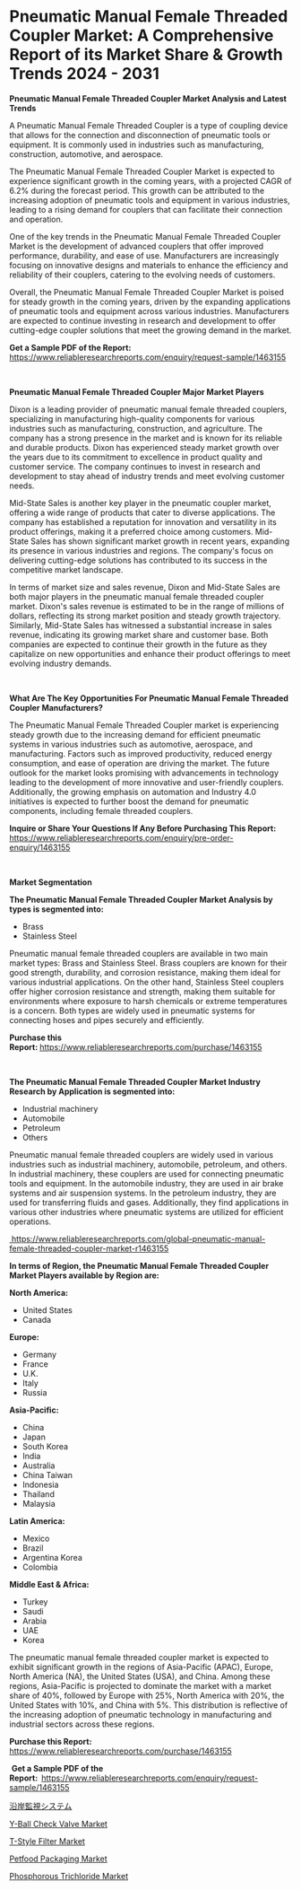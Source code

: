 <p><h1>Pneumatic Manual Female Threaded Coupler Market: A Comprehensive Report of its Market Share & Growth Trends 2024 - 2031</h1></p><p><strong>Pneumatic Manual Female Threaded Coupler Market Analysis and Latest Trends</strong></p>
<p><p>A Pneumatic Manual Female Threaded Coupler is a type of coupling device that allows for the connection and disconnection of pneumatic tools or equipment. It is commonly used in industries such as manufacturing, construction, automotive, and aerospace.</p><p>The Pneumatic Manual Female Threaded Coupler Market is expected to experience significant growth in the coming years, with a projected CAGR of 6.2% during the forecast period. This growth can be attributed to the increasing adoption of pneumatic tools and equipment in various industries, leading to a rising demand for couplers that can facilitate their connection and operation.</p><p>One of the key trends in the Pneumatic Manual Female Threaded Coupler Market is the development of advanced couplers that offer improved performance, durability, and ease of use. Manufacturers are increasingly focusing on innovative designs and materials to enhance the efficiency and reliability of their couplers, catering to the evolving needs of customers.</p><p>Overall, the Pneumatic Manual Female Threaded Coupler Market is poised for steady growth in the coming years, driven by the expanding applications of pneumatic tools and equipment across various industries. Manufacturers are expected to continue investing in research and development to offer cutting-edge coupler solutions that meet the growing demand in the market.</p></p>
<p><strong>Get a Sample PDF of the Report:&nbsp;</strong> <a href="https://www.reliableresearchreports.com/enquiry/request-sample/1463155">https://www.reliableresearchreports.com/enquiry/request-sample/1463155</a></p>
<p>&nbsp;</p>
<p><strong>Pneumatic Manual Female Threaded Coupler Major Market Players</strong></p>
<p><p>Dixon is a leading provider of pneumatic manual female threaded couplers, specializing in manufacturing high-quality components for various industries such as manufacturing, construction, and agriculture. The company has a strong presence in the market and is known for its reliable and durable products. Dixon has experienced steady market growth over the years due to its commitment to excellence in product quality and customer service. The company continues to invest in research and development to stay ahead of industry trends and meet evolving customer needs.</p><p>Mid-State Sales is another key player in the pneumatic coupler market, offering a wide range of products that cater to diverse applications. The company has established a reputation for innovation and versatility in its product offerings, making it a preferred choice among customers. Mid-State Sales has shown significant market growth in recent years, expanding its presence in various industries and regions. The company's focus on delivering cutting-edge solutions has contributed to its success in the competitive market landscape.</p><p>In terms of market size and sales revenue, Dixon and Mid-State Sales are both major players in the pneumatic manual female threaded coupler market. Dixon's sales revenue is estimated to be in the range of millions of dollars, reflecting its strong market position and steady growth trajectory. Similarly, Mid-State Sales has witnessed a substantial increase in sales revenue, indicating its growing market share and customer base. Both companies are expected to continue their growth in the future as they capitalize on new opportunities and enhance their product offerings to meet evolving industry demands.</p></p>
<p>&nbsp;</p>
<p><strong>What Are The Key Opportunities For Pneumatic Manual Female Threaded Coupler Manufacturers?</strong></p>
<p><p>The Pneumatic Manual Female Threaded Coupler market is experiencing steady growth due to the increasing demand for efficient pneumatic systems in various industries such as automotive, aerospace, and manufacturing. Factors such as improved productivity, reduced energy consumption, and ease of operation are driving the market. The future outlook for the market looks promising with advancements in technology leading to the development of more innovative and user-friendly couplers. Additionally, the growing emphasis on automation and Industry 4.0 initiatives is expected to further boost the demand for pneumatic components, including female threaded couplers.</p></p>
<p><strong>Inquire or Share Your Questions If Any Before Purchasing This Report:</strong> <a href="https://www.reliableresearchreports.com/enquiry/pre-order-enquiry/1463155">https://www.reliableresearchreports.com/enquiry/pre-order-enquiry/1463155</a></p>
<p>&nbsp;</p>
<p><strong>Market Segmentation</strong></p>
<p><strong>The Pneumatic Manual Female Threaded Coupler Market Analysis by types is segmented into:</strong></p>
<p><ul><li>Brass</li><li>Stainless Steel</li></ul></p>
<p><p>Pneumatic manual female threaded couplers are available in two main market types: Brass and Stainless Steel. Brass couplers are known for their good strength, durability, and corrosion resistance, making them ideal for various industrial applications. On the other hand, Stainless Steel couplers offer higher corrosion resistance and strength, making them suitable for environments where exposure to harsh chemicals or extreme temperatures is a concern. Both types are widely used in pneumatic systems for connecting hoses and pipes securely and efficiently.</p></p>
<p><strong>Purchase this Report:&nbsp;</strong><a href="https://www.reliableresearchreports.com/purchase/1463155">https://www.reliableresearchreports.com/purchase/1463155</a></p>
<p>&nbsp;</p>
<p><strong>The Pneumatic Manual Female Threaded Coupler Market Industry Research by Application is segmented into:</strong></p>
<p><ul><li>Industrial machinery</li><li>Automobile</li><li>Petroleum</li><li>Others</li></ul></p>
<p><p>Pneumatic manual female threaded couplers are widely used in various industries such as industrial machinery, automobile, petroleum, and others. In industrial machinery, these couplers are used for connecting pneumatic tools and equipment. In the automobile industry, they are used in air brake systems and air suspension systems. In the petroleum industry, they are used for transferring fluids and gases. Additionally, they find applications in various other industries where pneumatic systems are utilized for efficient operations.</p></p>
<p><a href="https://www.reliableresearchreports.com/global-pneumatic-manual-female-threaded-coupler-market-r1463155">&nbsp;https://www.reliableresearchreports.com/global-pneumatic-manual-female-threaded-coupler-market-r1463155</a></p>
<p><strong>In terms of Region, the Pneumatic Manual Female Threaded Coupler Market Players available by Region are:</strong></p>
<p>
    <p> <strong> North America: </strong>
        <ul>
            <li>United States</li>
            <li>Canada</li>
        </ul>
        </p> 
    <p> <strong> Europe: </strong>
        <ul>
            <li>Germany</li>
            <li>France</li>
            <li>U.K.</li>
            <li>Italy</li>
            <li>Russia</li>
        </ul>
        </p> 
    <p> <strong> Asia-Pacific: </strong>
        <ul>
            <li>China</li>
            <li>Japan</li>
            <li>South Korea</li>
            <li>India</li>
            <li>Australia</li>
            <li>China Taiwan</li>
            <li>Indonesia</li>
            <li>Thailand</li>
            <li>Malaysia</li>
        </ul>
        </p> 
    <p> <strong> Latin America: </strong>
        <ul>
            <li>Mexico</li>
            <li>Brazil</li>
            <li>Argentina Korea</li>
            <li>Colombia</li>
        </ul>
        </p> 
    <p> <strong> Middle East & Africa: </strong>
        <ul>
            <li>Turkey</li>
            <li>Saudi</li>
            <li>Arabia</li>
            <li>UAE</li>
            <li>Korea</li>
        </ul>
    </p>
    </p>
<p><p>The pneumatic manual female threaded coupler market is expected to exhibit significant growth in the regions of Asia-Pacific (APAC), Europe, North America (NA), the United States (USA), and China. Among these regions, Asia-Pacific is projected to dominate the market with a market share of 40%, followed by Europe with 25%, North America with 20%, the United States with 10%, and China with 5%. This distribution is reflective of the increasing adoption of pneumatic technology in manufacturing and industrial sectors across these regions.</p></p>
<p><strong>Purchase this Report: </strong><a href="https://www.reliableresearchreports.com/purchase/1463155">https://www.reliableresearchreports.com/purchase/1463155</a></p>
<p>&nbsp;<strong>Get a Sample PDF of the Report:&nbsp;&nbsp;</strong><a href="https://www.reliableresearchreports.com/enquiry/request-sample/1463155">https://www.reliableresearchreports.com/enquiry/request-sample/1463155</a></p>
<p><strong></strong></p>
<p><p><a href="https://github.com/EstaSprer20231/Market-Research-Report-List-1/blob/main/319929041253.md">沿岸監視システム</a></p><p><a href="https://github.com/ruddyyedelwadw/Market-Research-Report-List-2/blob/main/y-ball-check-valve-market.md">Y-Ball Check Valve Market</a></p><p><a href="https://github.com/jaidynmorantestelletmjzya/Market-Research-Report-List-2/blob/main/t-style-filter-market.md">T-Style Filter Market</a></p><p><a href="https://issuu.com/reportprime-2/docs/petfood-packaging-market-size-2030.pptx">Petfood Packaging Market</a></p><p><a href="https://issuu.com/reportprime-2/docs/phosphorous-trichloride-market-size-2030.pptx">Phosphorous Trichloride Market</a></p></p>